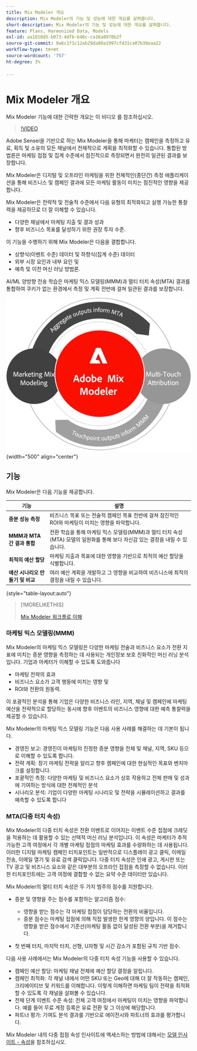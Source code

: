 ```yaml
---
title: Mix Modeler 개요
description: Mix Modeler의 기능 및 성능에 대한 개요를 살펴봅니다.
short-description: Mix Modeler의 기능 및 성능에 대한 개요를 살펴봅니다.
feature: Plans, Harmonized Data, Models
exl-id: aa1018d5-b073-4dfb-b40c-ca16a8970b2f
source-git-commit: 9a6c1f1c12ab29da80a1997cfd31ca07b38eaa22
workflow-type: tm+mt
source-wordcount: '757'
ht-degree: 3%

---
```


# Mix Modeler 개요

Mix Modeler 기능에 대한 간략한 개요는 이 비디오 를 참조하십시오.

>[!VIDEO](https://video.tv.adobe.com/v/3424872/?learn=on)

Adobe Sensei을 기반으로 하는 Mix Modeler을 통해 마케터는 캠페인을 측정하고 유료, 획득 및 소유의 모든 채널에서 전체적으로 계획을 최적화할 수 있습니다. 통합된 방법론은 마케팅 접점 및 집계 수준에서 점진적으로 측정되면서 완전히 일관된 결과를 보장합니다.

Mix Modeler은 디지털 및 오프라인 마케팅을 위한 전체적인(종단간) 측정 애플리케이션을 통해 비즈니스 및 캠페인 결과에 모든 마케팅 활동이 미치는 점진적인 영향을 제공합니다.

Mix Modeler은 전략적 및 전술적 수준에서 다음 유형의 최적화되고 실행 가능한 통찰력을 제공하므로 더 잘 이해할 수 있습니다.

* 다양한 채널에서 마케팅 지출 및 결과 성과
* 향후 비즈니스 목표를 달성하기 위한 권장 투자 수준.


이 기능을 수행하기 위해 Mix Modeler은 다음을 결합합니다.

* 상향식(이벤트 수준) 데이터 및 하향식(집계 수준) 데이터
* 외부 시장 요인과 내부 요인 및
* 예측 및 이전 머신 러닝 방법론.

AI/ML 양방향 전송 학습은 마케팅 믹스 모델링(MMM)과 멀티 터치 속성(MTA) 결과를 통합하여 쿠키가 없는 환경에서 측정 및 계획 전반에 걸쳐 일관된 결과를 보장합니다.

![양방향 전송 학습](/help/assets/birdirectional-transfer-learning.png){width="500" align="center"}


## 기능

Mix Modeler은 다음 기능을 제공합니다.

| 기능 | 설명 |
|---|---|
| **증분 성능 측정** | 비즈니스 목표 또는 전술적 캠페인 목표 전반에 걸쳐 점진적인 ROI와 마케팅이 미치는 영향을 파악합니다. |
| **MMM과 MTA 간 결과 통합** | 전환 학습을 통해 마케팅 믹스 모델링(MMM)과 멀티 터치 속성(MTA) 모델의 일원화를 통해 보다 자신감 있는 결정을 내릴 수 있습니다. |
| **최적의 예산 할당** | 마케팅 지출과 목표에 대한 영향을 기반으로 최적의 예산 할당을 식별합니다. |
| **예산 시나리오 만들기 및 비교** | 여러 예산 계획을 개발하고 그 영향을 비교하여 비즈니스에 최적의 결정을 내릴 수 있습니다. |

{style="table-layout:auto"}

>[!MORELIKETHIS]
>
>[Mix Modeler 워크플로 이해](workflow.md)


### 마케팅 믹스 모델링(MMM)

Mix Modeler의 마케팅 믹스 모델링은 다양한 마케팅 전술과 비즈니스 요소가 전환 지표에 미치는 증분 영향을 측정하는 데 사용되는 개인정보 보호 친화적인 머신 러닝 분석입니다. 기업과 마케터가 이해할 수 있도록 도와줍니다

* 마케팅 전략의 효과
* 비즈니스 요소가 고객 행동에 미치는 영향 및
* ROI와 전환의 원동력.

이 포괄적인 분석을 통해 기업은 다양한 비즈니스 라인, 지역, 채널 및 캠페인에 마케팅 예산을 전략적으로 할당하는 동시에 향후 이벤트의 비즈니스 영향에 대한 예측 통찰력을 제공할 수 있습니다.

Mix Modeler의 마케팅 믹스 모델링 기능은 다음 사용 사례를 해결하는 데 기본이 됩니다.

* 경영진 보고: 경영진이 마케팅의 진정한 증분 영향을 전체 및 채널, 지역, SKU 등으로 이해할 수 있도록 합니다.
* 전략 계획: 장기 마케팅 전략을 알리고 향후 캠페인에 대한 현실적인 목표와 벤치마크를 설정합니다.
* 포괄적인 측정: 다양한 마케팅 및 비즈니스 요소가 상호 작용하고 전체 판매 및 성과에 기여하는 방식에 대한 전체적인 분석
* 시나리오 분석: 기업이 다양한 마케팅 시나리오 및 전략을 시뮬레이션하고 결과를 예측할 수 있도록 합니다


### MTA(다중 터치 속성)

Mix Modeler의 다중 터치 속성은 전환 이벤트로 이어지는 이벤트 수준 접점에 크레딧을 적용하는 데 활용할 수 있는 선택적 머신 러닝 분석입니다. 이 속성은 마케터가 추적 가능한 고객 여정에서 각 개별 마케팅 접점의 마케팅 효과를 수량화하는 데 사용됩니다. 이러한 디지털 마케팅 캠페인 터치포인트는 일반적으로 디스플레이 광고 클릭, 이메일 전송, 이메일 열기 및 유료 검색 클릭입니다. 다중 터치 속성은 인쇄 광고, 게시판 또는 TV 광고 및 비즈니스 요소와 같은 대부분의 오프라인 접점을 측정할 수 없습니다. 이러한 터치포인트에는 고객 여정에 결합할 수 없는 요약 수준 데이터만 있습니다.

Mix Modeler의 멀티 터치 속성은 두 가지 범주의 점수를 지원합니다.

* 증분 및 영향을 주는 점수를 포함하는 알고리즘 점수:
   * 영향을 받는 점수는 각 마케팅 접점이 담당하는 전환의 비율입니다.
   * 증분 점수는 마케팅 접점에 의해 직접 발생한 한계 영향의 양입니다. 이 점수는 영향을 받은 점수에서 기준선(마케팅 활동 없이 달성된 전환 부분)을 제거합니다.

* 첫 번째 터치, 마지막 터치, 선형, U자형 및 시간 감소가 포함된 규칙 기반 점수.

다음 사용 사례에서는 Mix Modeler의 다중 터치 속성 기능을 사용할 수 있습니다.

* 캠페인 예산 할당: 마케팅 채널 전체에 예산 할당 결정을 알립니다.
* 캠페인 최적화: 각 채널 내에서 어떤 SKU 또는 Geo에 대해 더 잘 작동하는 캠페인, 크리에이티브 및 키워드를 이해합니다. 이렇게 이해하면 마케팅 팀이 전략을 최적화할 수 있도록 각 채널을 살펴볼 수 있습니다.
* 전체 단계 이벤트 수준 속성: 전체 고객 여정에서 마케팅이 미치는 영향을 파악합니다. 예를 들어 무료 계정 등록은 유료 전환 및 그 이상에 해당합니다.
* 파트너 평가: 기여도 분석 결과를 기반으로 에이전시와 파트너의 효과를 평가합니다.

Mix Modeler 내의 다중 접점 속성 인사이트에 액세스하는 방법에 대해서는 [모델 인사이트 - 속성](../models/insights.md#attribution)을 참조하십시오.


